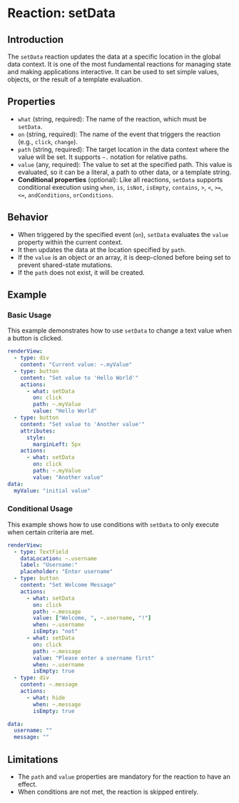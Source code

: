 # Reaction: setData

## Introduction

The `setData` reaction updates the data at a specific location in the global data context. It is one of the most fundamental reactions for managing state and making applications interactive. It can be used to set simple values, objects, or the result of a template evaluation.

## Properties

- `what` (string, required): The name of the reaction, which must be `setData`.
- `on` (string, required): The name of the event that triggers the reaction (e.g., `click`, `change`).
- `path` (string, required): The target location in the data context where the value will be set. It supports `~.` notation for relative paths.
- `value` (any, required): The value to set at the specified path. This value is evaluated, so it can be a literal, a path to other data, or a template string.
- **Conditional properties** (optional): Like all reactions, `setData` supports conditional execution using `when`, `is`, `isNot`, `isEmpty`, `contains`, `>`, `<`, `>=`, `<=`, `andConditions`, `orConditions`.

## Behavior

- When triggered by the specified event (`on`), `setData` evaluates the `value` property within the current context.
- It then updates the data at the location specified by `path`.
- If the `value` is an object or an array, it is deep-cloned before being set to prevent shared-state mutations.
- If the `path` does not exist, it will be created.

## Example

### Basic Usage

This example demonstrates how to use `setData` to change a text value when a button is clicked.

```yaml
renderView:
  - type: div
    content: "Current value: ~.myValue"
  - type: button
    content: "Set value to 'Hello World'"
    actions:
      - what: setData
        on: click
        path: ~.myValue
        value: "Hello World"
  - type: button
    content: "Set value to 'Another value'"
    attributes:
      style:
        marginLeft: 5px
    actions:
      - what: setData
        on: click
        path: ~.myValue
        value: "Another value"
data:
  myValue: "initial value"
```

### Conditional Usage

This example shows how to use conditions with `setData` to only execute when certain criteria are met.

```yaml
renderView:
  - type: TextField
    dataLocation: ~.username
    label: "Username:"
    placeholder: "Enter username"
  - type: button
    content: "Set Welcome Message"
    actions:
      - what: setData
        on: click
        path: ~.message
        value: ["Welcome, ", ~.username, "!"]
        when: ~.username
        isEmpty: "not"
      - what: setData
        on: click
        path: ~.message
        value: "Please enter a username first"
        when: ~.username
        isEmpty: true
  - type: div
    content: ~.message
    actions:
      - what: hide
        when: ~.message
        isEmpty: true

data:
  username: ""
  message: ""
```

## Limitations

- The `path` and `value` properties are mandatory for the reaction to have an effect.
- When conditions are not met, the reaction is skipped entirely. 